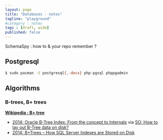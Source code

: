 ```yaml
---
layout: page
title: "Databases - notes"
tagline: "playground"
#category : notes
tags : [draft, wide]
published: false
---
```


SchemaSpy : how to & your repo remember ?

## Postgresql

```bash
$ sudo pacman -S postgresql{,-docs} php-pgsql phppgadmin
```


## Algorithms

### B-trees, B+ trees

__[Wikipedia : B+ tree](https://en.wikipedia.org/wiki/B%2B_tree)__

* [2014: Oracle B-Tree Index: From the concept to Internals](http://www.toadworld.com/platforms/oracle/w/wiki/11001.oracle-b-tree-index-from-the-concept-to-internals)
via [SO: How to lay out B-Tree data on disk?](https://stackoverflow.com/a/40740893)
* [2014: B+Trees – How SQL Server Indexes are Stored on Disk](http://sqlity.net/en/2445/b-plus-tree/)
